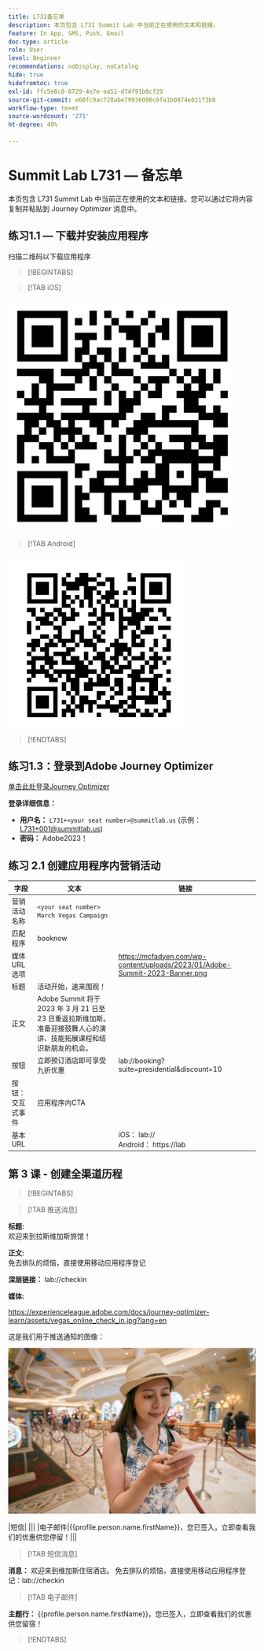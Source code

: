 ```yaml
---
title: L731备忘单
description: 本页包含 L731 Summit Lab 中当前正在使用的文本和链接。
feature: In App, SMS, Push, Email
doc-type: article
role: User
level: Beginner
recommendations: noDisplay, noCatalog
hide: true
hidefromtoc: true
exl-id: ffc5e8c8-8729-4e7e-aa51-d74f91b0cf29
source-git-commit: e68fc9ac728abe79936090c6fa1b0874e021f3b8
workflow-type: tm+mt
source-wordcount: '271'
ht-degree: 49%

---
```


# Summit Lab L731  — 备忘单

本页包含 L731 Summit Lab 中当前正在使用的文本和链接。您可以通过它将内容复制并粘贴到 Journey Optimizer 消息中。

## 练习1.1 — 下载并安装应用程序

扫描二维码以下载应用程序

>[!BEGINTABS]

>[!TAB iOS]

![iOS的二维码](/help/assets/lab731-ios-qr-code.png)

>[!TAB Android]

![适用于Android的二维码](/help/assets/lab731-android-qr-code.png)

>[!ENDTABS]

## 练习1.3：登录到Adobe Journey Optimizer

[单击此处登录Journey Optimizer](https://experience.adobe.com/#/@techmarketingdemos/sname:summit-2023-ajo-lab/journey-optimizer/home)

**登录详细信息：**

* **用户名：** `L731+<your seat number>@summitlab.us` (示例： L731+001@summitlab.us)
* **密码：** Adobe2023！


## 练习 2.1 创建应用程序内营销活动

| 字段 | 文本 | 链接 |
|----|----|----|
| 营销活动名称 | `<your seat number> March Vegas Campaign` |  |
| 匹配程序 | booknow |  |
| 媒体 URL 选项 |  | https://mcfadyen.com/wp-content/uploads/2023/01/Adobe-Summit-2023-Banner.png |
| 标题 | 活动开始，速来围观！ |  |
| 正文 | Adobe Summit 将于 2023 年 3 月 21 日至 23 日重返拉斯维加斯。准备迎接鼓舞人心的演讲、技能拓展课程和结识新朋友的机会。 |  |
| 按钮 | 立即预订酒店即可享受九折优惠 | lab://booking?suite=presidential&amp;discount=10 |
| 按钮：交互式事件 | 应用程序内CTA |  |
| 基本 URL |  | iOS： lab:// <br>Android： https://lab |


## 第 3 课 - 创建全渠道历程

>[!BEGINTABS]

>[!TAB 推送消息]

**标题:**\
欢迎来到拉斯维加斯旅馆！

**正文:**\
免去排队的烦恼，直接使用移动应用程序登记

**深层链接：** lab://checkin

**媒体:**

https://experienceleague.adobe.com/docs/journey-optimizer-learn/assets/vegas_online_check_in.jpg?lang=en


这是我们用于推送通知的图像：

![在线登记](/help/assets/vegas_online_check_in.jpg)

|短信| ||| |电子邮件|{{profile.person.name.firstName}}，您已签入，立即查看我们的优惠供您停留！|||

>[!TAB 短信消息]

**消息：**
欢迎来到维加斯住宿酒店。 免去排队的烦恼，直接使用移动应用程序登记：lab://checkin

>[!TAB 电子邮件]

**主题行：**
{{profile.person.name.firstName}}，您已签入，立即查看我们的优惠供您留宿！

>[!ENDTABS]
